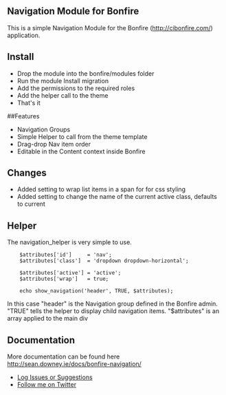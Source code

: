 ## Navigation Module for Bonfire

This is a simple Navigation Module for the Bonfire (http://cibonfire.com/) application.

## Install

- Drop the module into the bonfire/modules folder
- Run the module Install migration
- Add the permissions to the required roles
- Add the helper call to the theme
- That's it

##Features

- Navigation Groups
- Simple Helper to call from the theme template
- Drag-drop Nav item order
- Editable in the Content context inside Bonfire

## Changes
- Added setting to wrap list items in a span for for css styling
- Added setting to change the name of the current active class, defaults to current

## Helper

The navigation_helper is very simple to use.

		$attributes['id']     = 'nav';
		$attributes['class']  = 'dropdown dropdown-horizontal';

		$attributes['active'] = 'active'; 
		$attributes['wrap']   = true;

		echo show_navigation('header', TRUE, $attributes);

In this case "header" is the Navigation group defined in the Bonfire admin.
"TRUE" tells the helper to display child navigation items.
"$attributes" is an array applied to the main div

## Documentation

More documentation can be found here http://sean.downey.ie/docs/bonfire-navigation/


- [Log Issues or Suggestions](https://github.com/seandowney/bonfire_navigationmodule/issues)
- [Follow me on Twitter](http://twitter.com/downey_sean)

